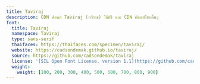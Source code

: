 ```yaml
---
title: Taviraj
description: CDN ฟอนต์ Taviraj (ทวิราช) ใช้ฟรี และ CDN ฟอนต์ไทยอื่นๆ
font:
  title: Taviraj
  namespace: Taviraj
  type: sans-serif
  thaifaces: https://thaifaces.com/specimen/taviraj/
  website: https://cadsondemak.github.io/taviraj/
  source: https://github.com/cadsondemak/taviraj
  license: '[SIL Open Font License, version 1.1](https://github.com/cadsondemak/taviraj/blob/master/OFL.txt)'
  weight:
    weight: [100, 200, 300, 400, 500, 600, 700, 800, 900]
---
```


<div></div>
